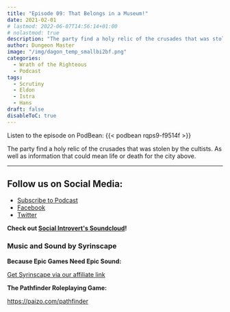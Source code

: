 ```yaml
---
title: "Episode 09: That Belongs in a Museum!"
date: 2021-02-01
# lastmod: 2022-06-07T14:56:14+01:00
# nolastmod: true
description: "The party find a holy relic of the crusades that was stolen by the cultists. As well as information that could mean life or death for the city above."
author: Dungeon Master
image: "/img/dagon_temp_smallbi2bf.png"
categories:
  - Wrath of the Righteous
  - Podcast
tags:
  - Scrutiny
  - Eldon
  - Istra
  - Hans
draft: false
disableToC: true
---
```


Listen to the episode on PodBean:
{{< podbean rqps9-f9514f >}}

The party find a holy relic of the crusades that was stolen by the cultists. As well as information that could mean life or death for the city above.

--------------------------
## Follow us on Social Media: 
- [Subscribe to Podcast](https://feed.podbean.com/dragonsnotincluded/feed.xml)
- [Facebook](https://www.facebook.com/Dragons-Not-Included-Podcast-103097024812637)
- [Twitter](https://twitter.com/PodcastDragons)

**Check out [Social Introvert's Soundcloud]!**

### Music and Sound by Syrinscape

**Because Epic Games Need Epic Sound:**

[Get Syrinscape via our affiliate link]

**The Pathfinder Roleplaying Game:**

https://paizo.com/pathfinder

[Social Introvert's Soundcloud]: https://soundcloud.com/user-520878457
[Get Syrinscape via our affiliate link]: https://syrinscape.com/attributions/?id=527&id=17&id=1087